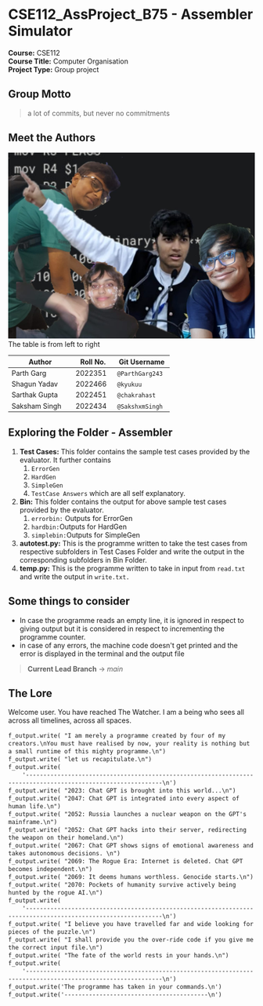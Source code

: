 # CSE112_AssProject_B75 - Assembler Simulator

**Course:** CSE112 </br>
**Course Title:** Computer Organisation </br>
**Project Type:** Group project</br>  

## **Group Motto**
>a lot of commits, but never no commitments

## **Meet the Authors**
![Group Photo](./group.jpg)
The table is from left to right

  

| Author | Roll No. | Git Username |
| -------- | -------- | -------- |
| Parth Garg    | 2022351   | `@ParthGarg243`   |
| Shagun Yadav   | 2022466 | `@kyukuu`  |
| Sarthak Gupta    | 2022451  | `@chakrahast`   |
| Saksham Singh    | 2022434  | `@SakshxmSingh`  |

  
  
  
  

## **Exploring the Folder - Assembler**

1. **Test Cases:** This folder contains the sample test cases provided by the evaluator. It further contains
    1. `ErrorGen`
    2. `HardGen`
    3. `SimpleGen`
    4. `TestCase Answers`
    which are all self explanatory.
2. **Bin:** This folder contains the output for above sample test cases provided by the evaluator.
    1. `errorbin:` Outputs for ErrorGen
    2. `hardbin:`Outputs for HardGen
    3. `simplebin:`Outputs for SimpleGen
3. **autotest.py:** This is the programme written to take the test cases from respective subfolders in Test Cases Folder and write the output in the corresponding subfolders in Bin Folder.
3. **temp.py:** This is the programme written to take in input from `read.txt` and write the output in `write.txt.`

## **Some things to consider**
- In case the programme reads an empty line, it is ignored in respect to giving output but it is considered in respect to incrementing the programme counter.
- in case of any errors, the machine code doesn't get printed and the error is displayed in the terminal and the output file

> **Current Lead Branch** -> $main$

## **The Lore**
Welcome user.
You have reached The Watcher.
I am a being who sees all across all timelines, across all spaces.

    f_output.write( "I am merely a programme created by four of my creators.\nYou must have realised by now, your reality is nothing but a small runtime of this mighty programme.\n")
    f_output.write( "let us recapitulate.\n")
    f_output.write(
        '-------------------------------------------------------------------------------------------------------------\n')
    f_output.write( "2023: Chat GPT is brought into this world...\n")
    f_output.write( "2047: Chat GPT is integrated into every aspect of human life.\n")
    f_output.write( "2052: Russia launches a nuclear weapon on the GPT's mainframe.\n")
    f_output.write( "2052: Chat GPT hacks into their server, redirecting the weapon on their homeland.\n")
    f_output.write( "2067: Chat GPT shows signs of emotional awareness and takes autonomous decisions. \n")
    f_output.write( "2069: The Rogue Era: Internet is deleted. Chat GPT becomes independent.\n")
    f_output.write( "2069: It deems humans worthless. Genocide starts.\n")
    f_output.write( "2070: Pockets of humanity survive actively being hunted by the rogue AI.\n")
    f_output.write(
        '-------------------------------------------------------------------------------------------------------------\n')
    f_output.write( "I believe you have travelled far and wide looking for pieces of the puzzle.\n")
    f_output.write( "I shall provide you the over-ride code if you give me the correct input file.\n")
    f_output.write( "The fate of the world rests in your hands.\n")
    f_output.write(
        '-------------------------------------------------------------------------------------------------------------\n')
    f_output.write('The programme has taken in your commands.\n')
    f_output.write('-----------------------------------------\n')



 